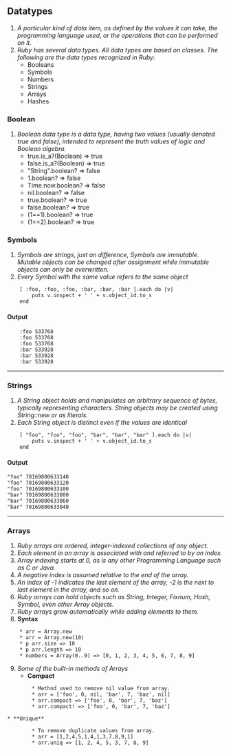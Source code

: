 ## Datatypes
1. *A particular kind of data item, as defined by the values it can take, the programming language used, or the operations that can be performed on it.*
2. *Ruby has several data types. All data types are based on classes. The following are the data types recognized in Ruby:*
	* Booleans
	* Symbols
	* Numbers
	* Strings
	* Arrays
	* Hashes 

### Boolean
1. *Boolean data type is a data type, having two values (usually denoted true and false), intended to represent the truth values of logic and Boolean algebra.*
	 * true.is_a?(Boolean) => true
	 * false.is_a?(Boolean) => true
	 * "String".boolean? => false
	 * 1.boolean? => false
	 * Time.now.boolean? => false
	 * nil.boolean? => false
	 * true.boolean? => true 
	 * false.boolean? => true
	 * (1==1).boolean? => true
	 * (1==2).boolean? => true

### Symbols
1. *Symbols are strings, just an difference, Symbols are immutable. Mutable objects can be changed after assignment while immutable objects can only be overwritten.* 
2. *Every Symbol with the same value refers to the same object*
``` 
	[ :foo, :foo, :foo, :bar, :bar, :bar ].each do |v|
  		puts v.inspect + ' ' + v.object_id.to_s
	end 
```
#### Output
```
	:foo 533768
	:foo 533768
	:foo 533768
	:bar 533928
	:bar 533928
	:bar 533928
```
----
### Strings
1. *A String object holds and manipulates an arbitrary sequence of bytes, typically representing characters. String objects may be created using String::new or as literals.*
2. *Each String object is distinct even if the values are identical*
```
	[ "foo", "foo", "foo", "bar", "bar", "bar" ].each do |v|
  		puts v.inspect + ' ' + v.object_id.to_s
	end
```
#### Output
```
"foo" 70169800633140
"foo" 70169800633120
"foo" 70169800633100
"bar" 70169800633080
"bar" 70169800633060
"bar" 70169800633040
```
----
### Arrays
1. *Ruby arrays are ordered, integer-indexed collections of any object.*
2. *Each element in an array is associated with and referred to by an index.*
3. *Array indexing starts at 0, as is any other Programming Language such as C or Java.*
4. *A negative index is assumed relative to the end of the array.*
5. *An index of -1 indicates the last element of the array, -2 is the next to last element in the array, and so on.*
6. *Ruby arrays can hold objects such as String, Integer, Fixnum, Hash, Symbol, even other Array objects.*
7. *Ruby arrays grow automatically while adding elements to them.*
8. **Syntax**
```
	* arr = Array.new
	* arr = Array.new(10)
	* p arr.size => 10
	* p arr.length => 10
	* numbers = Array(0..9) => [0, 1, 2, 3, 4, 5, 6, 7, 8, 9]
```
9. *Some of the built-in methods of Arrays*
	* **Compact** 
```
		* Method used to remove nil value from array.
		* arr = ['foo', 0, nil, 'bar', 7, 'baz', nil]
		* arr.compact => ['foo', 0, 'bar', 7, 'baz']
		* arr.compact! => ['foo', 0, 'bar', 7, 'baz']
```

	* **Unique**
```
		* To remove duplicate values from array.
		* arr = [1,2,4,5,1,4,1,3,7,8,9,1]
		* arr.uniq => [1, 2, 4, 5, 3, 7, 8, 9]
```

